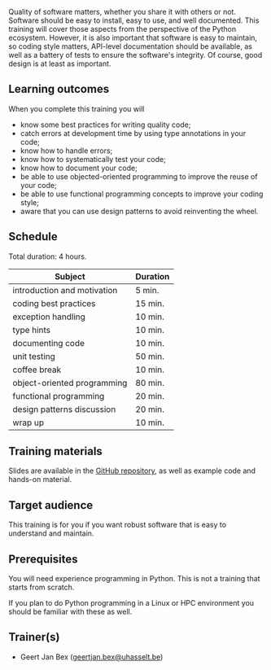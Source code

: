 Quality of software matters, whether you share it with others or not.
Software should be easy to install, easy to use, and well documented.
This training will cover those aspects from the perspective of the
Python ecosystem.  However, it is also important that software is easy
to maintain, so coding style matters, API-level documentation should be
available, as well as a battery of tests to ensure the software's
integrity.  Of course, good design is at least as important.


## Learning outcomes

When you complete this training you will

  * know some best practices for writing quality code;
  * catch errors at development time by using type annotations in your
    code;
  * know how to handle errors;
  * know how to systematically test your code;
  * know how to document your code;
  * be able to use objected-oriented programming to improve
    the reuse of your code;
  * be able to use functional programming concepts to improve
    your coding style;
  * aware that you can use design patterns to avoid reinventing
    the wheel.


## Schedule

Total duration: 4 hours.

  | Subject                                     | Duration |
  |---------------------------------------------|----------|
  | introduction and motivation                 |  5 min.  |
  | coding best practices                       | 15 min.  |
  | exception handling                          | 10 min.  |
  | type hints                                  | 10 min.  |
  | documenting code                            | 10 min.  |
  | unit testing                                | 50 min.  |
  | coffee break                                | 10 min.  |
  | object-oriented programming                 | 80 min.  |
  | functional programming                      | 20 min.  |
  | design patterns discussion                  | 20 min.  |
  | wrap up                                     | 10 min.  |


## Training materials

Slides are available in the
 [GitHub repository](https://github.com/gjbex/Python-software-engineering),
as well as example code and hands-on material.


## Target audience

This training is for you if you want robust software that is easy
to understand and maintain.


## Prerequisites

You will need experience programming in Python.  This is not a training that starts
from scratch.

If you plan to do Python programming in a Linux or HPC environment you should
be familiar with these as well.


## Trainer(s)

  * Geert Jan Bex ([geertjan.bex@uhasselt.be](mailto:geertjan.bex@uhasselt.be))
